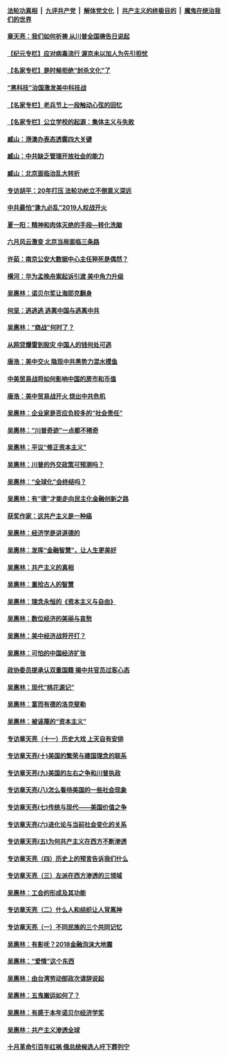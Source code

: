 ####  [法轮功真相](../../../../basic/blob/master/README.md?t=07070902) &nbsp;|&nbsp; [九评共产党](../../../../9ping.md/blob/master/README.md?t=07070902) &nbsp;|&nbsp; [解体党文化](../../../../jtdwh.md/blob/master/README.md?t=07070902)  &nbsp;|&nbsp; [共产主义的终极目的](../../../../gczydzjmd.md/blob/master/README.md?t=07070902) &nbsp;|&nbsp; [魔鬼在统治我们的世界](../../../../mgztzwmdsj.md/blob/master/README.md?t=07070902) 

#### [章天亮：我们如何祈祷 从川普全国祷告日说起](../pages/nsc423/n11944627.md?t=07070902) 

#### [【纪元专栏】应对病毒流行 渥京未以加人为先引担忧](../pages/nsc423/n11875714.md?t=07070902) 

#### [【名家专栏】是时候拒绝“封杀文化”了](../pages/nsc423/n11814093.md?t=07070902) 

#### [“黑科技”治国激发美中科技战](../pages/nsc423/n11638056.md?t=07070902) 

#### [【名家专栏】老兵节上一段触动心弦的回忆](../pages/nsc423/n11646016.md?t=07070902) 

#### [【名家专栏】公立学校的起源：集体主义与失败](../pages/nsc423/n11601833.md?t=07070902) 

#### [臧山：港澳办表态透露四大关键](../pages/nsc423/n11421628.md?t=07070902) 

#### [臧山：中共缺乏管理开放社会的能力](../pages/nsc423/n11407457.md?t=07070902) 

#### [臧山：北京面临治乱大转折](../pages/nsc423/n11406895.md?t=07070902) 

#### [专访胡平：20年打压 法轮功屹立不倒意义深远](../pages/nsc423/n11398800.md?t=07070902) 

#### [中共最怕“逢九必乱”2019人权战开火](../pages/nsc423/n11385248.md?t=07070902) 

#### [夏一阳：精神和肉体灭绝的手段—转化洗脑](../pages/nsc423/n11368250.md?t=07070902) 

#### [六月风云激变 北京当局面临三条路](../pages/nsc423/n11313668.md?t=07070902) 

#### [许茹：南京公安大数据中心主任猝死是偶然？](../pages/nsc423/n11064744.md?t=07070902) 

#### [横河：华为孟晚舟案起诉引渡 美中角力升级](../pages/nsc423/n11027230.md?t=07070902) 

#### [吴惠林：诺贝尔奖让海耶克翻身](../pages/nsc423/n10890049.md?t=07070902) 

#### [何坚：逃逃逃 逃离中国与逃离中共](../pages/nsc423/n10592891.md?t=07070902) 

#### [吴惠林：“商战”何时了？](../pages/nsc423/n10573558.md?t=07070902) 

#### [从网贷爆雷到股灾 中国人的钱何处可逃](../pages/nsc423/n10572800.md?t=07070902) 

#### [唐浩：美中交火 隐现中共黑势力混水摸鱼](../pages/nsc423/n10544040.md?t=07070902) 

#### [中美贸易战将如何影响中国的房市和币值](../pages/nsc423/n10543697.md?t=07070902) 

#### [唐浩：美中贸易战开火 烧出中共危机](../pages/nsc423/n10540126.md?t=07070902) 

#### [吴惠林：企业家是否应负较多的“社会责任”](../pages/nsc423/n10535022.md?t=07070902) 

#### [吴惠林：“川普奇迹”一点都不稀奇](../pages/nsc423/n10512808.md?t=07070902) 

#### [吴惠林：平议“修正资本主义”](../pages/nsc423/n10495724.md?t=07070902) 

#### [吴惠林：川普的外交政策可预测吗？](../pages/nsc423/n10462387.md?t=07070902) 

#### [吴惠林：“全球化”会终结吗？](../pages/nsc423/n10452838.md?t=07070902) 

#### [吴惠林：有“德”才能走向民主化金融创新之路](../pages/nsc423/n10432292.md?t=07070902) 

#### [获奖作家：这共产主义是一种癌](../pages/nsc423/n10431541.md?t=07070902) 

#### [吴惠林：经济学是讲道德的](../pages/nsc423/n10398014.md?t=07070902) 

#### [吴惠林：发挥“金融智慧”，让人生更美好](../pages/nsc423/n10375019.md?t=07070902) 

#### [吴惠林：共产主义的真相](../pages/nsc423/n10351394.md?t=07070902) 

#### [吴惠林：重拾古人的智慧](../pages/nsc423/n10337691.md?t=07070902) 

#### [吴惠林：理念永恒的《资本主义与自由》](../pages/nsc423/n10316274.md?t=07070902) 

#### [吴惠林：数位经济的美丽与哀愁](../pages/nsc423/n10292946.md?t=07070902) 

#### [吴惠林：美中经济战将开打？](../pages/nsc423/n10258825.md?t=07070902) 

#### [吴惠林：可怕的中国经济扩张](../pages/nsc423/n10219147.md?t=07070902) 

#### [政协委员提承认双重国籍 揭中共官员过客心态](../pages/nsc423/n10208809.md?t=07070902) 

#### [吴惠林：现代“桃花源记”](../pages/nsc423/n10185234.md?t=07070902) 

#### [吴惠林：富而有德的洛克斐勒](../pages/nsc423/n10142264.md?t=07070902) 

#### [吴惠林：被诬蔑的“资本主义”](../pages/nsc423/n10124816.md?t=07070902) 

#### [专访章天亮（十一）历史大戏 上天自有安排](../pages/nsc423/n10094905.md?t=07070902) 

#### [专访章天亮(十)美国的繁荣与建国理念的联系](../pages/nsc423/n10094899.md?t=07070902) 

#### [专访章天亮(九)美国的左右之争和川普执政](../pages/nsc423/n10094889.md?t=07070902) 

#### [专访章天亮(八)怎么看待美国的一些社会现象](../pages/nsc423/n10094857.md?t=07070902) 

#### [专访章天亮(七)传统与现代——美国价值之争](../pages/nsc423/n10093140.md?t=07070902) 

#### [专访章天亮(六)进化论与当前社会变化的关系](../pages/nsc423/n10092036.md?t=07070902) 

#### [专访章天亮(五)为何共产主义在西方不断渗透](../pages/nsc423/n10083620.md?t=07070902) 

#### [专访章天亮（四）历史上的预言告诉我们什么](../pages/nsc423/n10083606.md?t=07070902) 

#### [专访章天亮（三）左派在西方渗透的三领域](../pages/nsc423/n10081115.md?t=07070902) 

#### [吴惠林：工会的形成及其功能](../pages/nsc423/n10080633.md?t=07070902) 

#### [专访章天亮（二）什么人和组织让人背离神](../pages/nsc423/n10076637.md?t=07070902) 

#### [专访章天亮（一）不同民族的三个共同记忆](../pages/nsc423/n10074188.md?t=07070902) 

#### [吴惠林：有影呒？2018金融泡沫大地震](../pages/nsc423/n10040534.md?t=07070902) 

#### [吴惠林：“爱情”这个东西](../pages/nsc423/n10019423.md?t=07070902) 

#### [吴惠林：由台湾劳动部政次请辞说起](../pages/nsc423/n9979679.md?t=07070902) 

#### [吴惠林：五鬼搬运如何了？](../pages/nsc423/n9925338.md?t=07070902) 

#### [吴惠林：有感于本年诺贝尔经济学奖](../pages/nsc423/n9871883.md?t=07070902) 

#### [吴惠林：共产主义渗透全球](../pages/nsc423/n9812748.md?t=07070902) 

#### [十月革命引百年红祸 俄总统候选人吁下葬列宁](../pages/nsc423/n9810182.md?t=07070902) 

